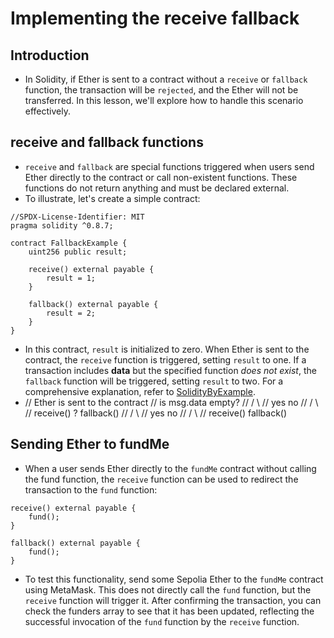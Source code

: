 # Implementing the receive fallback

## Introduction
- In Solidity, if Ether is sent to a contract without a `receive` or `fallback` function, the transaction will be `rejected`, and the Ether will not be transferred. In this lesson, we'll explore how to handle this scenario effectively.

## receive and fallback functions
- `receive` and `fallback` are special functions triggered when users send Ether directly to the contract or call non-existent functions. These functions do not return anything and must be declared external.
- To illustrate, let's create a simple contract:
```
//SPDX-License-Identifier: MIT
pragma solidity ^0.8.7;

contract FallbackExample {
    uint256 public result;

    receive() external payable {
        result = 1;
    }

    fallback() external payable {
        result = 2;
    }
}
```

- In this contract, `result` is initialized to zero. When Ether is sent to the contract, the `receive` function is triggered, setting `result` to one. If a transaction includes **data** but the specified function *does not exist*, the `fallback` function will be triggered, setting `result` to two. For a comprehensive explanation, refer to [SolidityByExample](https://solidity-by-example.org/fallback/).
- // Ether is sent to the contract // is msg.data empty? // / \ // yes no // / \ // receive() ? fallback() // / \ // yes no // / \ // receive() fallback()

## Sending Ether to fundMe
- When a user sends Ether directly to the `fundMe` contract without calling the fund function, the `receive` function can be used to redirect the transaction to the `fund` function:
```
receive() external payable {
    fund();
}

fallback() external payable {
    fund();
}
```

- To test this functionality, send some Sepolia Ether to the `fundMe` contract using MetaMask. This does not directly call the `fund` function, but the `receive` function will trigger it. After confirming the transaction, you can check the funders array to see that it has been updated, reflecting the successful invocation of the `fund` function by the `receive` function.

